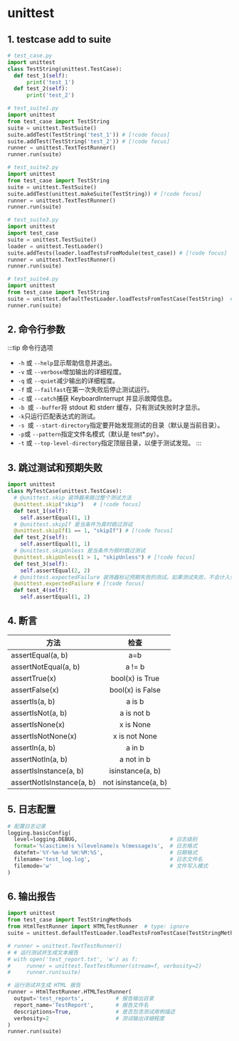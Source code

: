 # unittest

## 1. testcase add to suite

```python
# test_case.py
import unittest
class TestString(unittest.TestCase):
  def test_1(self):
      print('test_1')
  def test_2(self):
      print('test_2')
```
```py
# test_suite1.py
import unittest
from test_case import TestString
suite = unittest.TestSuite()
suite.addTest(TestString('test_1')) # [!code focus]
suite.addTest(TestString('test_2')) # [!code focus]
runner = unittest.TextTestRunner()
runner.run(suite)
```
```py
# test_suite2.py
import unittest
from test_case import TestString
suite = unittest.TestSuite()
suite.addTest(unittest.makeSuite(TestString)) # [!code focus]
runner = unittest.TextTestRunner()
runner.run(suite)
```
```py
# test_suite3.py
import unittest
import test_case
suite = unittest.TestSuite()
loader = unittest.TestLoader()
suite.addTests(loader.loadTestsFromModule(test_case)) # [!code focus]
runner = unittest.TextTestRunner()
runner.run(suite)
```
```py
# test_suite4.py
import unittest
from test_case import TestString
suite = unittest.defaultTestLoader.loadTestsFromTestCase(TestString)  # [!code focus]
runner.run(suite)
```


## 2. 命令行参数

:::tip 命令行选项
- `-h` 或 `--help`显示帮助信息并退出。
- `-v` 或 `--verbose`增加输出的详细程度。
- `-q` 或 `--quiet`减少输出的详细程度。
- `-f` 或 `--failfast`在第一次失败后停止测试运行。
- `-c` 或 `--catch`捕获 KeyboardInterrupt 并显示故障信息。
- `-b `或 `--buffer`将 stdout 和 stderr 缓存，只有测试失败时才显示。
- `-k`只运行匹配表达式的测试。
- `-s `或 `--start-directory`指定要开始发现测试的目录（默认是当前目录）。
- `-p`或 `--pattern`指定文件名模式（默认是 test*.py）。
- `-t` 或 `--top-level-directory`指定顶层目录，以便于测试发现。
:::

## 3. 跳过测试和预期失败
```py
import unittest
class MyTestCase(unittest.TestCase):
  # @unittest.skip 装饰器来跳过整个测试方法
  @unittest.skip("skip")   # [!code focus]
  def test_1(self):
    self.assertEqual(1, 1)
  # @unittest.skipIf 是当条件为真时跳过测试
  @unittest.skipIf(1 == 1, "skipIf") # [!code focus]
  def test_2(self):
    self.assertEqual(1, 1)
  # @unittest.skipUnless 是当条件为假时跳过测试
  @unittest.skipUnless(1 > 1, "skipUnless") # [!code focus]
  def test_3(self):
    self.assertEqual(2, 2)
  # @unittest.expectedFailure 装饰器标记预期失败的测试。如果测试失败，不会计入失败计数
  @unittest.expectedFailure # [!code focus]
  def test_4(self):
    self.assertEqual(1, 2)
```

## 4. 断言
| 方法                      |         检查         |
| ------------------------- | :------------------: |
| assertEqual(a, b)         |         a=b          |
| assertNotEqual(a, b)      |        a != b        |
| assertTrue(x)             |   bool(x) is True    |
| assertFalse(x)            |   bool(x) is False   |
| assertIs(a, b)            |        a is b        |
| assertIsNot(a, b)         |      a is not b      |
| assertIsNone(x)           |      x is None       |
| assertIsNotNone(x)        |    x is not None     |
| assertIn(a, b)            |        a in b        |
| assertNotIn(a, b)         |      a not in b      |
| assertIsInstance(a, b)    |   isinstance(a, b)   |
| assertNotIsInstance(a, b) | not isinstance(a, b) |

## 5. 日志配置
```py
# 配置日志记录
logging.basicConfig(
  level=logging.DEBUG,                             # 日志级别
  format='%(asctime)s %(levelname)s %(message)s',  # 日志格式
  datefmt='%Y-%m-%d %H:%M:%S',                     # 日期格式
  filename='test_log.log',                         # 日志文件名
  filemode='w'                                     # 文件写入模式
)     
```


## 6. 输出报告
```py
import unittest
from test_case import TestStringMethods
from HtmlTestRunner import HTMLTestRunner  # type: ignore
suite = unittest.defaultTestLoader.loadTestsFromTestCase(TestStringMethods)

# runner = unittest.TextTestRunner()
# # 运行测试并生成文本报告
# with open('test_report.txt', 'w') as f:
#     runner = unittest.TextTestRunner(stream=f, verbosity=2)
#     runner.run(suite)

# 运行测试并生成 HTML 报告
runner = HtmlTestRunner.HTMLTestRunner(
  output='test_reports',          # 报告输出目录
  report_name='TestReport',       # 报告文件名
  descriptions=True,              # 是否包含测试用例描述
  verbosity=2                     # 测试输出详细程度
)
runner.run(suite)

```